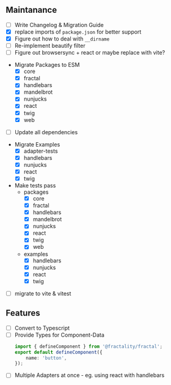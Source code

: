 ## Maintanance

- [ ] Write Changelog & Migration Guide
- [x] replace imports of `package.json` for better support
- [x] Figure out how to deal with `__dirname`
- [ ] Re-implement beautify filter
- [ ] Figure out browsersync + react or maybe replace with vite?
- Migrate Packages to ESM
    - [x] core
    - [x] fractal
    - [x] handlebars
    - [x] mandelbrot
    - [x] nunjucks
    - [x] react
    - [x] twig
    - [x] web
- [ ] Update all dependencies
- Migrate Examples
    - [x] adapter-tests
    - [x] handlebars
    - [x] nunjucks
    - [x] react
    - [x] twig
- Make tests pass
    - packages
        - [x] core
        - [x] fractal
        - [x] handlebars
        - [x] mandelbrot
        - [x] nunjucks
        - [x] react
        - [x] twig
        - [x] web
    - examples
        - [x] handlebars
        - [x] nunjucks
        - [x] react
        - [x] twig
- [ ] migrate to vite & vitest

## Features

- [ ] Convert to Typescript
- [ ] Provide Types for Component-Data
    ```ts
    import { defineComponent } from '@fractality/fractal';
    export default defineComponent({
        name: 'button',
    });
    ```
- [ ] Multiple Adapters at once - eg. using react with handlebars
